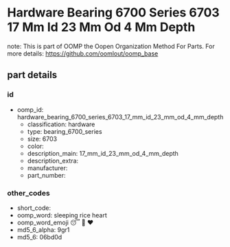 # Hardware Bearing 6700 Series 6703 17 Mm Id 23 Mm Od 4 Mm Depth  

note: This is part of OOMP the Oopen Organization Method For Parts. For more details: https://github.com/oomlout/oomp_base

##  part details





### id
* oomp_id: hardware_bearing_6700_series_6703_17_mm_id_23_mm_od_4_mm_depth
  * classification: hardware
  * type: bearing_6700_series
  * size: 6703
  * color: 
  * description_main: 17_mm_id_23_mm_od_4_mm_depth
  * description_extra: 
  * manufacturer: 
  * part_number: 

### other_codes
* short_code: 
* oomp_word: sleeping rice heart
* oomp_word_emoji :sleeping: :rice: :heart:
* md5_6_alpha: 9gr1
* md5_6: 06bd0d